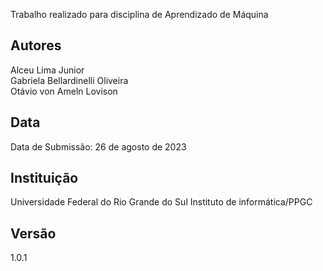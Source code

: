 Trabalho realizado para disciplina de Aprendizado de Máquina <br>

## Autores
Alceu Lima Junior <br>
Gabriela Bellardinelli Oliveira <br>
Otávio von Ameln Lovison


## Data
Data de Submissão: 26 de agosto de 2023

## Instituição
Universidade Federal do Rio Grande do Sul
Instituto de informática/PPGC

## Versão
1.0.1
